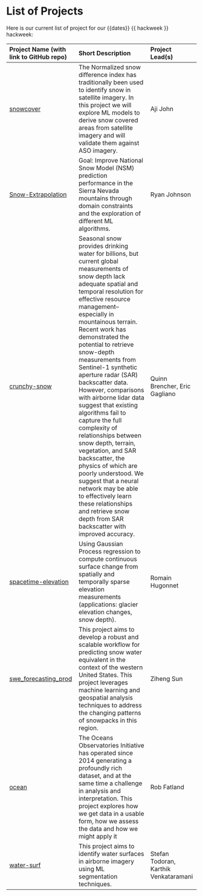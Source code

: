 # List of Projects

Here is our current list of project for our {{dates}} {{ hackweek }} hackweek:

| Project Name (with link to GitHub repo) | Short Description | Project Lead(s) | 
|:--------|:--------|:-----|
| [snowcover](https://github.com/geo-smart/snowcover) | The Normalized snow difference index has traditionally been used to identify snow in satellite imagery. In this project we will explore ML models to derive snow covered areas from satellite imagery and will validate them against ASO imagery. | Aji John |
| [Snow-Extrapolation](https://github.com/geo-smart/Snow-Extrapolation) | Goal: Improve National Snow Model (NSM) prediction performance in the Sierra Nevada mountains through domain constraints and the exploration of different ML algorithms. | Ryan Johnson | 
| [crunchy-snow](https://github.com/geo-smart/crunchy-snow) | Seasonal snow provides drinking water for billions, but current global measurements of snow depth lack adequate spatial and temporal resolution for effective resource management–especially in mountainous terrain. Recent work has demonstrated the potential to retrieve snow-depth measurements from Sentinel-1 synthetic aperture radar (SAR) backscatter data. However, comparisons with airborne lidar data suggest that existing algorithms fail to capture the full complexity of relationships between snow depth, terrain, vegetation, and SAR backscatter, the physics of which are poorly understood. We suggest that a neural network may be able to effectively learn these relationships and retrieve snow depth from SAR backscatter with improved accuracy. | Quinn Brencher, Eric Gagliano |
| [spacetime-elevation](https://github.com/geo-smart/spacetime-elevation) | Using Gaussian Process regression to compute continuous surface change from spatially and temporally sparse elevation measurements (applications: glacier elevation changes, snow depth).  | Romain Hugonnet |
| [swe_forecasting_prod](https://github.com/geo-smart/swe_forecasting_prod) | This project aims to develop a robust and scalable workflow for predicting snow water equivalent in the context of the western United States. This project leverages machine learning and geospatial analysis techniques to address the changing patterns of snowpacks in this region. | Ziheng Sun |
| [ocean](https://github.com/geo-smart/ocean) | The Oceans Observatories Initiative has operated since 2014 generating a profoundly rich dataset, and at the same time a challenge in analysis and interpretation. This project explores how we get data in a usable form, how we assess the data and how we might apply it | Rob Fatland |
| [water-surf](https://github.com/geo-smart/elwha_segmentation)                         | This project aims to identify water surfaces in airborne imagery using ML segmentation techniques. | Stefan Todoran, Karthik Venkataramani      |

